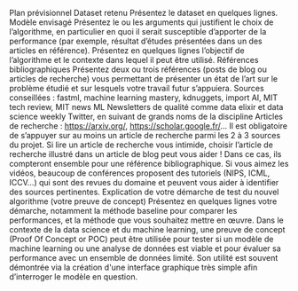 Plan prévisionnel
Dataset retenu
Présentez le dataset en quelques lignes.
Modèle envisagé
Présentez le ou les arguments qui justifient le choix de l’algorithme, en particulier en quoi il serait susceptible d’apporter de la performance (par exemple, résultat d’études présentées dans un des articles en référence).
Présentez en quelques lignes l’objectif de l’algorithme et le contexte dans lequel il peut être utilisé.
Références bibliographiques
Présentez deux ou trois références (posts de blog ou articles de recherche) vous permettant de présenter un état de l’art sur le problème étudié et sur lesquels votre travail futur s’appuiera.
Sources conseillées :
fastml, machine learning mastery, kdnuggets, import AI, MIT tech review, MIT news ML
Newsletters de qualité comme data elixir et data science weekly
Twitter, en suivant de grands noms de la discipline
Articles de recherche : https://arxiv.org/, https://scholar.google.fr/...
Il est obligatoire de s’appuyer sur au moins un article de recherche parmi les 2 à 3 sources du projet.
Si lire un article de recherche vous intimide, choisir l’article de recherche illustré dans un article de blog peut vous aider ! Dans ce cas, ils compteront ensemble pour une référence bibliographique. Si vous aimez les vidéos, beaucoup de conférences proposent des tutoriels (NIPS, ICML, ICCV…) qui sont des revues du domaine et peuvent vous aider à identifier des sources pertinentes.
Explication de votre démarche de test du nouvel algorithme (votre preuve de concept)
Présentez en quelques lignes votre démarche, notamment la méthode baseline pour comparer les performances, et la méthode que vous souhaitez mettre en œuvre.
Dans le contexte de la data science et du machine learning, une preuve de concept (Proof Of Concept or POC) peut être utilisée pour tester si un modèle de machine learning ou une analyse de données est viable et pour évaluer sa performance avec un ensemble de données limité. Son utilité est souvent démontrée via la création d'une interface graphique très simple afin d’interroger le modèle en question.
